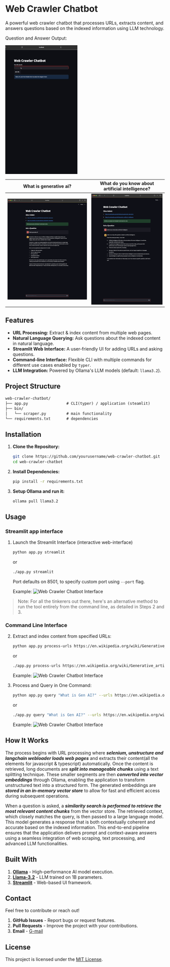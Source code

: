 # Web Crawler Chatbot

A powerful web crawler chatbot that processes URLs, extracts content, and answers questions based on the indexed information using LLM technology.

Question and Answer Output:

![Description of GIF](misc/toolrun.gif)


| What is generative ai? | What do you know about artificial intelligence? |
|---|---|
| ![Web Crawler Chatbot Interface](misc/2.png) | ![Web Crawler Chatbot Interface](misc/1.png) |


## Features
- **URL Processing:** Extract & index content from multiple web pages.
- **Natural Language Querying:** Ask questions about the indexed content in natural language.
- **Streamlit Web Interface:** A user-friendly UI for adding URLs and asking questions.
- **Command-line Interface:** Flexible CLI with multiple commands for different use cases enabled by `typer`.
- **LLM Integration:** Powered by Ollama's LLM models (default: `llama3.2`).

## Project Structure
```
web-crawler-chatbot/
├── app.py                 # CLI(typer) / application (steamlit)
├── bin/
│   └── scraper.py         # main functionality
└── requirements.txt       # dependencies
```


## Installation

1. **Clone the Repository:**

   ```bash
   git clone https://github.com/yourusername/web-crawler-chatbot.git
   cd web-crawler-chatbot

2. **Install Dependencies:**
    ```bash
    pip install -r requirements.txt
    ```

3. **Setup Ollama and run it:**
   ```bash
   ollama pull llama3.2
    ```

## Usage

### Streamlit app interface

1. Launch the Streamlit Interface (interactive web-interface)
    ```bash
    python app.py streamlit
    ```

    or

    ```bash
    ./app.py streamlit
    ```

    Port defaults on 8501, to specify custom port using `--port` flag.

    Example: ![Web Crawler Chatbot Interface](misc/5.png)

> Note: For all the tinkerers out there, here's an alternative method to run the tool entirely from the command line, as detailed in Steps 2 and 3.
    
### Command Line Interface

2. Extract and index content from specified URLs:
    ```bash
    python app.py process-urls https://en.wikipedia.org/wiki/Generative_artificial_intelligence https://en.wikipedia.org/wiki/Retrieval-augmented_generation
    ```
    or
    ```bash
    ./app.py process-urls https://en.wikipedia.org/wiki/Generative_artificial_intelligence https://en.wikipedia.org/wiki/Retrieval-augmented_generation
    ```

    Example: ![Web Crawler Chatbot Interface](misc/3.png)

 3. Process and Query in One Command:
    ```bash
    python app.py query "What is Gen AI?" --urls https://en.wikipedia.org/wiki/Generative_artificial_intelligence https://en.wikipedia.org/wiki/Retrieval-augmented_generation
    ```
    or
    ```bash
    ./app.py query "What is Gen AI?" --urls https://en.wikipedia.org/wiki/Generative_artificial_intelligence https://en.wikipedia.org/wiki/Retrieval-augmented_generation
    ```

    Example: ![Web Crawler Chatbot Interface](misc/4.png)

## How It Works
The process begins with URL processing where ***selenium, unstructure and langchain webloader loads web pages*** and extracts their content(all the elements for javascript & typescript) automatically. Once the content is retrieved, long documents are ***split into manageable chunks*** using a text splitting technique. These smaller segments are then ***converted into vector embeddings*** through Ollama, enabling the application to transform unstructured text into a structured form. The generated embeddings are ***stored in an in-memory vector store*** to allow for fast and efficient access during subsequent operations.

When a question is asked, a ***similarity search is performed to retrieve the most relevant content chunks*** from the vector store. The retrieved context, which closely matches the query, is then passed to a large language model. This model generates a response that is both contextually coherent and accurate based on the indexed information. This end-to-end pipeline ensures that the application delivers prompt and context-aware answers using a seamless integration of web scraping, text processing, and advanced LLM functionalities.

## Built With
1. **[Ollama](https://ollama.com//)** - High-performance AI model execution.
2. **[Llama-3.2](https://ollama.com/library/llama3.2)** - LLM trained on 1B parameters.
3. **[Streamlit](https://streamlit.io/)** - Web-based UI framework.

## Contact
Feel free to contribute or reach out!
1. **GitHub Issues** - Report bugs or request features.
2. **Pull Requests** - Improve the project with your contributions.
3. **Email** - [G-mail](unikill066@gmail.com)

## License
This project is licensed under the [MIT License](LICENSE).